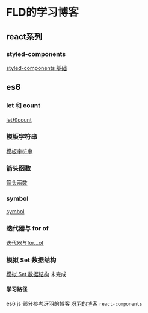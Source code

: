 # FLD的学习博客
## react系列
### styled-components
[styled-components 基础](https://github.com/zhengjinmda/blog/blob/master/articles/react%E7%B3%BB%E5%88%97/styled-components.md)
## es6
### let 和 count
[let和count](https://github.com/zhengjinmda/blog/blob/master/articles/es6/let%E5%92%8Cconst.md)
### 模板字符串
[模板字符串](https://github.com/zhengjinmda/blog/blob/master/articles/es6/%E6%A8%A1%E6%9D%BF%E5%AD%97%E7%AC%A6%E4%B8%B2.md)
### 箭头函数
[箭头函数](https://github.com/zhengjinmda/blog/blob/master/articles/es6/%E7%AE%AD%E5%A4%B4%E5%87%BD%E6%95%B0.md)
### symbol
[symbol](https://github.com/zhengjinmda/blog/blob/master/articles/es6/Symbol.md)
### 迭代器与 for of
[迭代器与for...of](https://github.com/zhengjinmda/blog/blob/master/articles/es6/%E8%BF%AD%E4%BB%A3%E5%99%A8%E4%B8%8Eforof.md)
### 模拟 Set 数据结构
[模拟 Set 数据结构]() 未完成




#### 学习路径
es6 js 部分参考冴羽的博客
[冴羽的博客](https://github.com/mqyqingfeng/Blog)
`react-components`
